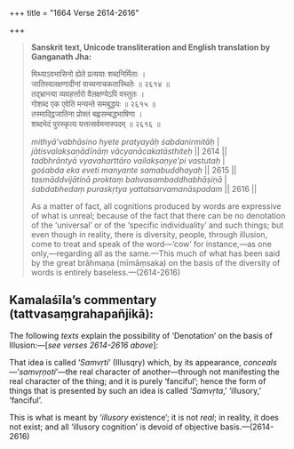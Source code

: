 +++
title = "1664 Verse 2614-2616"

+++
> **Sanskrit text, Unicode transliteration and English translation by Ganganath Jha:** 
>
> मिथ्याऽवभासिनो ह्येते प्रत्ययाः शब्दनिर्मिताः ।  
> जातिस्वलक्षणादीनां वाच्यनाचकतास्थितेः ॥ २६१४ ॥  
> तद्भ्रान्त्या व्यवहर्त्तारो वैलक्षण्येऽपि वस्तुतः ।  
> गोशब्द एक एवेति मन्यन्ते समबुद्धयः ॥ २६१५ ॥  
> तस्माद्द्विजातिना प्रोक्तं बह्वसम्बद्धभाषिणा ।  
> शब्दभेदं पुरस्कृत्य यत्तत्सर्वमनास्पदम् ॥ २६१६ ॥ 
>
> *mithyā'vabhāsino hyete pratyayāḥ śabdanirmitāḥ* \|  
> *jātisvalakṣaṇādīnāṃ vācyanācakatāsthiteḥ* \|\| 2614 \|\|  
> *tadbhrāntyā vyavaharttāro vailakṣaṇye'pi vastutaḥ* \|  
> *gośabda eka eveti manyante samabuddhayaḥ* \|\| 2615 \|\|  
> *tasmāddvijātinā proktaṃ bahvasambaddhabhāṣiṇā* \|  
> *śabdabhedaṃ puraskṛtya yattatsarvamanāspadam* \|\| 2616 \|\| 
>
> As a matter of fact, all cognitions produced by words are expressive of what is unreal; because of the fact that there can be no denotation of the ‘universal’ or of the ‘specific individuality’ and such things; but even though in reality, there is diversity, people, through illusion, come to treat and speak of the word—‘cow’ for instance,—as one only,—regarding all as the same.—This much of what has been said by the great brāhmaṇa (mīmāṃsaka) on the basis of the diversity of words is entirely baseless.—(2614-2616)



## Kamalaśīla’s commentary (tattvasaṃgrahapañjikā):

The following *texts* explain the possibility of ‘Denotation’ on the basis of Illusion:—[*see verses 2614-2616 above*]:

That idea is called ‘*Samvṛti*’ (Illusqry) which, by its appearance, *conceals*—‘*samvṛṇoti*’—the real character of another—through not manifesting the real character of the thing; and it is purely ‘fanciful’; hence the form of things that is presented by such an idea is called ‘*Samvṛta*,’ ‘illusory,’ ‘fanciful’.

This is what is meant by ‘*illusory* existence’; it is not *real*; in reality, it does not exist; and all ‘illusory cognition’ is devoid of objective basis.—(2614-2616)


